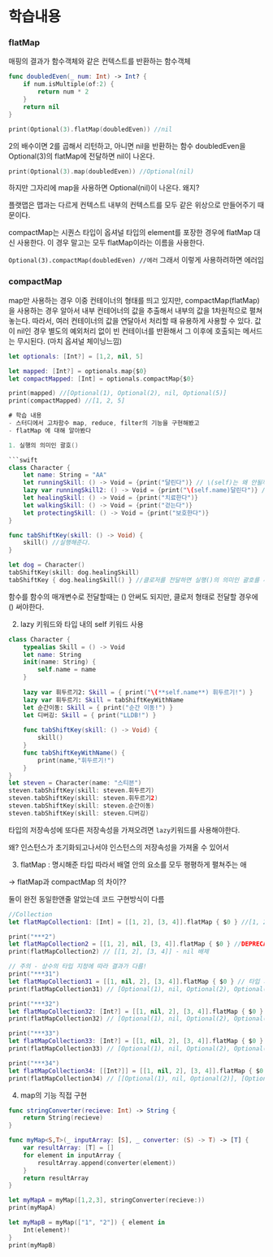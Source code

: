 # 학습내용

### flatMap
매핑의 결과가 함수객체와 같은 컨텍스트를 반환하는 함수객체
```swift
func doubledEven(_ num: Int) -> Int? {
    if num.isMultiple(of:2) {
        return num * 2
    }
    return nil
}

print(Optional(3).flatMap(doubledEven)) //nil
```

2의 배수이면 2를 곱해서 리턴하고, 아니면 nil을 반환하는 함수 doubledEven을 Optional(3)의 flatMap에 전달하면 nil이 나온다. 

```swift
print(Optional(3).map(doubledEven)) //Optional(nil)
```
하지만 그자리에 map을 사용하면 Optional(nil)이 나온다. 왜지?

플랫맵은 맵과는 다르게 컨텍스트 내부의 컨텍스트를 모두 같은 위상으로 만들어주기 때문이다. 

compactMap는 시퀀스 타입이 옵셔널 타입의 element를 포장한 경우에 flatMap 대신 사용한다. 이 경우 말고는 모두 flatMap이라는 이름을 사용한다.

`Optional(3).compactMap(doubledEven) //에러`
그래서 이렇게 사용하려하면 에러임

### compactMap
map만 사용하는 경우 이중 컨테이너의 형태를 띄고 있지만, compactMap(flatMap)을 사용하는 경우 알아서 내부 컨테어너의 값을 추출해서 내부의 값을 1차원적으로 펼쳐놓는다.
따라서, 여러 컨테이너의 값을 연달아서 처리할 때 유용하게 사용할 수 있다. 값이 nil인 경우 별도의 예외처리 없이 빈 컨테이너를 반환해서 그 이후에 호출되는 메서드는 무시된다. (마치 옵셔널 체이닝느낌)

```swift
let optionals: [Int?] = [1,2, nil, 5]

let mapped: [Int?] = optionals.map{$0}
let compactMapped: [Int] = optionals.compactMap{$0}

print(mapped) //[Optional(1), Optional(2), nil, Optional(5)]
print(compactMapped) //[1, 2, 5]

# 학습 내용
- 스터디에서 고차함수 map, reduce, filter의 기능을 구현해봤고 
- flatMap 에 대해 알아봤다

1. 실행의 의미인 괄호()

```swift
class Character {
    let name: String = "AA"
    let runningSkill: () -> Void = {print("달린다")} // \(self)는 왜 안될까?
    lazy var runningSkill2: () -> Void = {print("\(self.name)달린다")} // lazy 로 바꾸면 가능: 왜?
    let healingSkill: () -> Void = {print("치료한다")}
    let walkingSkill: () -> Void = {print("걷는다")}
    let protectingSkill: () -> Void = {print("보호한다")}
}

func tabShiftKey(skill: () -> Void) {
    skill() //실행해준다.
}

let dog = Character()
tabShiftKey(skill: dog.healingSkill)
tabShiftKey { dog.healingSkill() } //클로저를 전달하면 실행()의 의미인 괄호를 써줘야한다
```

함수를 함수의 매개변수로 전달할때는 () 안써도 되지만, 클로저 형태로 전달할 경우에 () 써야한다. 

2. lazy 키워드와 타입 내의 self 키워드 사용

```swift
class Character {
    typealias Skill = () -> Void
    let name: String
    init(name: String) {
        self.name = name
    }
    
    lazy var 휘두르기2: Skill = { print("\(**self.name**) 휘두르기!") }
    lazy var 휘두르기: Skill = tabShiftKeyWithName
    let 순간이동: Skill = { print("순간 이동!") }
    let 디버깅: Skill = { print("LLDB!") }
    
    func tabShiftKey(skill: () -> Void) {
        skill()
    }
    func tabShiftKeyWithName() {
        print(name,"휘두르기!")
    }
}
let steven = Character(name: "스티븐")
steven.tabShiftKey(skill: steven.휘두르기)
steven.tabShiftKey(skill: steven.휘두르기2)
steven.tabShiftKey(skill: steven.순간이동)
steven.tabShiftKey(skill: steven.디버깅)
```

타입의 저장속성에 또다른 저장속성을 가져오려면 `lazy`키워드를 사용해야한다.

왜? 인스턴스가 초기화되고나서야 인스턴스의 저장속성을 가져올 수 있어서 

3. flatMap : 명시해준 타입 따라서 배열 안의 요소를 모두 평평하게 펼쳐주는 애 

→ flatMap과 compactMap 의 차이??

둘이 완전 동일한앤줄 알았는데 코드 구현방식이 다름 

```swift
//Collection
let flatMapCollection1: [Int] = [[1, 2], [3, 4]].flatMap { $0 } //[1, 2, 3, 4] <- 2차원 배열을 1차원 배열로 flat하게 만들어줌

print("***2")
let flatMapCollection2 = [[1, 2], nil, [3, 4]].flatMap { $0 } //DEPRECATED(use compactMap): [[1, 2], [3, 4]]
print(flatMapCollection2) // [[1, 2], [3, 4]] - nil 배제

// 주의 - 상수의 타입 지정에 따라 결과가 다름!
print("***31")
let flatMapCollection31 = [[1, nil, 2], [3, 4]].flatMap { $0 } // 타입 지정 안했을 경우
print(flatMapCollection31) // [Optional(1), nil, Optional(2), Optional(3), Optional(4)] - nil 배제되지 않음 (가장 밖의 포장만 풀어서 nil을 없앰)

print("***32")
let flatMapCollection32: [Int?] = [[1, nil, 2], [3, 4]].flatMap { $0 }
print(flatMapCollection32) // [Optional(1), nil, Optional(2), Optional(3), Optional(4)]

print("***33")
let flatMapCollection33: [Int?] = [[1, nil, 2], [3, 4]].flatMap { $0 }.flatMap { $0 }
print(flatMapCollection33) // [Optional(1), nil, Optional(2), Optional(3), Optional(4)] - flatMap을 연속 2번해도 nil이 남아있음

print("***34")
let flatMapCollection34: [[Int?]] = [[1, nil, 2], [3, 4]].flatMap { $0 }
print(flatMapCollection34) // [[Optional(1), nil, Optional(2)], [Optional(3), Optional(4)]] - 초기 배열 타입으로 지정하면 동일한 배열이 반환됨
```

4. map의 기능 직접 구현

```Swift
func stringConverter(recieve: Int) -> String {
    return String(recieve)
}

func myMap<S,T>(_ inputArray: [S], _ converter: (S) -> T) -> [T] {
    var resultArray: [T] = []
    for element in inputArray {
        resultArray.append(converter(element))
    }
    return resultArray
}

let myMapA = myMap([1,2,3], stringConverter(recieve:))
print(myMapA)

let myMapB = myMap(["1", "2"]) { element in
    Int(element)!
}
print(myMapB)
```
